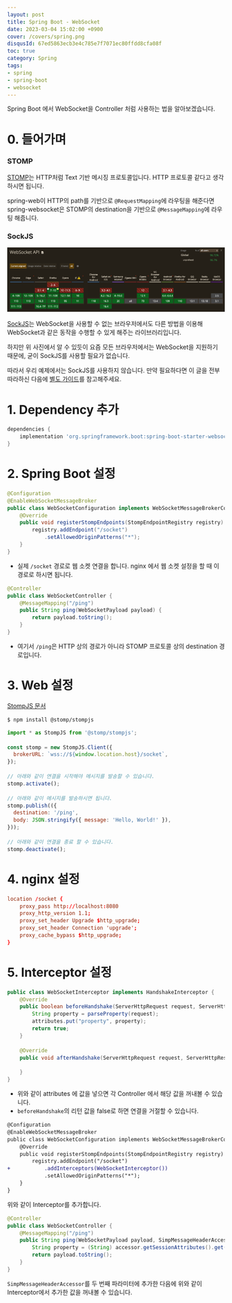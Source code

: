 ```yaml
---
layout: post
title: Spring Boot - WebSocket
date: 2023-03-04 15:02:00 +0900
cover: /covers/spring.png
disqusId: 67ed5863ecb3e4c785e7f7071ec80ffdd8cfa08f
toc: true
category: Spring
tags:
- spring
- spring-boot
- websocket
---
```


Spring Boot 에서 WebSocket을 Controller 처럼 사용하는 법을 알아보겠습니다.

<!-- more -->

# 0. 들어가며

### STOMP

[STOMP](https://stomp.github.io/)는 HTTP처럼 Text 기반 메시징 프로토콜입니다.
HTTP 프로토콜 같다고 생각하시면 됩니다.

spring-web이 HTTP의 path를 기반으로 `@RequestMapping`에 라우팅을 해준다면    
spring-websocket은 STOMP의 destination을 기반으로 `@MessageMapping`에 라우팅 해줍니다.

### SockJS

![caniuse-websocket](/imgs/caniuse-websocket.png)

[SockJS](https://github.com/sockjs/sockjs-client)는 WebSocket을 사용할 수 없는 브라우저에서도 다른 방법을 이용해 WebSocket과 같은 동작을 수행할 수 있게 해주는 라이브러리입니다.

하지만 위 사진에서 알 수 있듯이 요즘 모든 브라우저에서는 WebSocket을 지원하기 때문에, 굳이 SockJS를 사용할 필요가 없습니다.

따라서 우리 예제에서는 SockJS를 사용하지 않습니다. 만약 필요하다면 이 글을 전부 따라하신 다음에 [별도 가이드](https://stomp-js.github.io/guide/stompjs/rx-stomp/using-stomp-with-sockjs.html)를 참고해주세요.

# 1. Dependency 추가

```gradle build.gradle
dependencies {
    implementation 'org.springframework.boot:spring-boot-starter-websocket'
}
```

# 2. Spring Boot 설정

```java WebSocketConfiguration.java
@Configuration
@EnableWebSocketMessageBroker
public class WebSocketConfiguration implements WebSocketMessageBrokerConfigurer {
    @Override
    public void registerStompEndpoints(StompEndpointRegistry registry) {
        registry.addEndpoint("/socket")
            .setAllowedOriginPatterns("*");
    }
}
```

- 실제 `/socket` 경로로 웹 소켓 연결을 합니다. nginx 에서 웹 소켓 설정을 할 때 이 경로로 하시면 됩니다.

```java WebSocketController.java
@Controller
public class WebSocketController {
    @MessageMapping("/ping")
    public String ping(WebSocketPayload payload) {
        return payload.toString();
    }
}
```

- 여기서 `/ping`은 HTTP 상의 경로가 아니라 STOMP 프로토콜 상의 destination 경로입니다.

# 3. Web 설정

[StompJS 문서](https://stomp-js.github.io/)

```shell
$ npm install @stomp/stompjs
```

```javascript
import * as StompJS from '@stomp/stompjs';

const stomp = new StompJS.Client({
  brokerURL: `wss://${window.location.host}/socket`,
});

// 아래와 같이 연결을 시작해야 메시지를 발송할 수 있습니다.
stomp.activate();

// 아래와 같이 메시지를 발송하시면 됩니다.
stomp.publish(({
  destination: '/ping',
  body: JSON.stringify({ message: 'Hello, World!' }),
}));

// 아래와 같이 연결을 종료 할 수 있습니다.
stomp.deactivate();
```

# 4. nginx 설정 

```conf nginx.conf
location /socket {
    proxy_pass http://localhost:8080
    proxy_http_version 1.1;
    proxy_set_header Upgrade $http_upgrade;
    proxy_set_header Connection 'upgrade';
    proxy_cache_bypass $http_upgrade;
}
```

# 5. Interceptor 설정

```java WebSocketInterceptor.java
public class WebSocketInterceptor implements HandshakeInterceptor {
    @Override
    public boolean beforeHandshake(ServerHttpRequest request, ServerHttpResponse response, WebSocketHandler wsHandler, Map<String, Object> attributes) {
        String property = parseProperty(request);
        attributes.put("property", property);
        return true;
    }

    @Override
    public void afterHandshake(ServerHttpRequest request, ServerHttpResponse response, WebSocketHandler wsHandler, Exception exception) {

    }
}
```

- 위와 같이 attributes 에 값을 넣으면 각 Controller 에서 해당 값을 꺼내볼 수 있습니다.
- `beforeHandshake`의 리턴 값을 false로 하면 연결을 거절할 수 있습니다.

```diff WebSocketConfiguration.java
@Configuration
@EnableWebSocketMessageBroker
public class WebSocketConfiguration implements WebSocketMessageBrokerConfigurer {
    @Override
    public void registerStompEndpoints(StompEndpointRegistry registry) {
        registry.addEndpoint("/socket")
+           .addInterceptors(WebSocketInterceptor())
            .setAllowedOriginPatterns("*");
    }
}
```

위와 같이 Interceptor를 추가합니다.

```java WebSocketController.java
@Controller
public class WebSocketController {
    @MessageMapping("/ping")
    public String ping(WebSocketPayload payload, SimpMessageHeaderAccessor accessor) {
        String property = (String) accessor.getSessionAttributes().get("property");
        return payload.toString();
    }
}
```

`SimpMessageHeaderAccessor`를 두 번째 파라미터에 추가한 다음에 위와 같이 Interceptor에서 추가한 값을 꺼내볼 수 있습니다.
